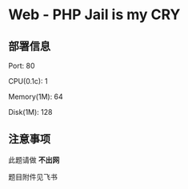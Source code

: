 # Web - PHP Jail is my CRY

## 部署信息

Port: 80

CPU(0.1c): 1

Memory(1M): 64

Disk(1M): 128

## 注意事项

此题请做 **不出网**

题目附件见飞书
